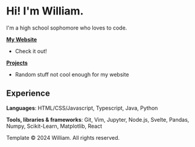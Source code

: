 # Hi! I'm William.
I'm a high school sophomore who loves to code.

[**My Website**](https://renaissancedog.github.io)
- Check it out!

[**Projects**](https://renaissancedog.github.io/projects)
- Random stuff not cool enough for my website 

## Experience

**Languages**: HTML/CSS/Javascript, Typescript, Java, Python

**Tools, libraries & frameworks**: Git, Vim, Jupyter, Node.js, Svelte, Pandas, Numpy, Scikit-Learn, Matplotlib, React

Template &copy; 2024 William. All rights reserved.

